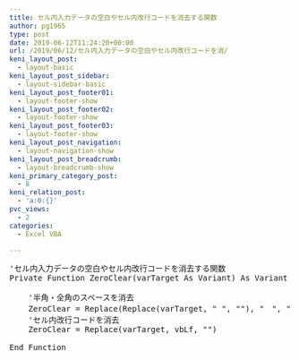 ```yaml
---
title: セル内入力データの空白やセル内改行コードを消去する関数
author: pg1965
type: post
date: 2019-06-12T11:24:20+00:00
url: /2019/06/12/セル内入力データの空白やセル内改行コードを消/
keni_layout_post:
  - layout-basic
keni_layout_post_sidebar:
  - layout-sidebar-basic
keni_layout_post_footer01:
  - layout-footer-show
keni_layout_post_footer02:
  - layout-footer-show
keni_layout_post_footer03:
  - layout-footer-show
keni_layout_post_navigation:
  - layout-navigation-show
keni_layout_post_breadcrumb:
  - layout-breadcrumb-show
keni_primary_category_post:
  - 8
keni_relation_post:
  - 'a:0:{}'
pvc_views:
  - 2
categories:
  - Excel VBA

---
```

<pre class="lang:vb decode:true ">'セル内入力データの空白やセル内改行コードを消去する関数
Private Function ZeroClear(varTarget As Variant) As Variant

    '半角・全角のスペースを消去
    ZeroClear = Replace(Replace(varTarget, " ", ""), "　", "")
    'セル内改行コードを消去
    ZeroClear = Replace(varTarget, vbLf, "")
    
End Function
</pre>

&nbsp;